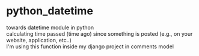 # python_datetime
towards datetime module in python\
calculating time passed (time ago) since something is posted (e.g., on your website, application, etc..)\
I'm using this function inside my django project in comments model
